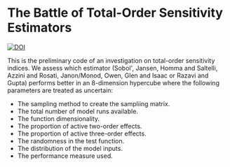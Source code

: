 
# The Battle of Total-Order Sensitivity Estimators

[![DOI](https://zenodo.org/badge/DOI/10.5281/zenodo.3788112.svg)](https://doi.org/10.5281/zenodo.3788112)

This is the preliminary code of an investigation on total-order sensitivity indices. We assess which estimator (Sobol', Jansen, Homma and Saltelli, Azzini and Rosati, Janon/Monod, Owen, Glen and Isaac or Razavi and Gupta) performs better in an 8-dimension hypercube where the following parameters are treated as uncertain:

* The sampling method to create the sampliing matrix.
* The total number of model runs available.
* The function dimensionality.
* The proportion of active two-order effects.
* The proportion of active three-order effects.
* The randomness in the test function.
* The distribution of the model inputs.
* The performance measure used.

